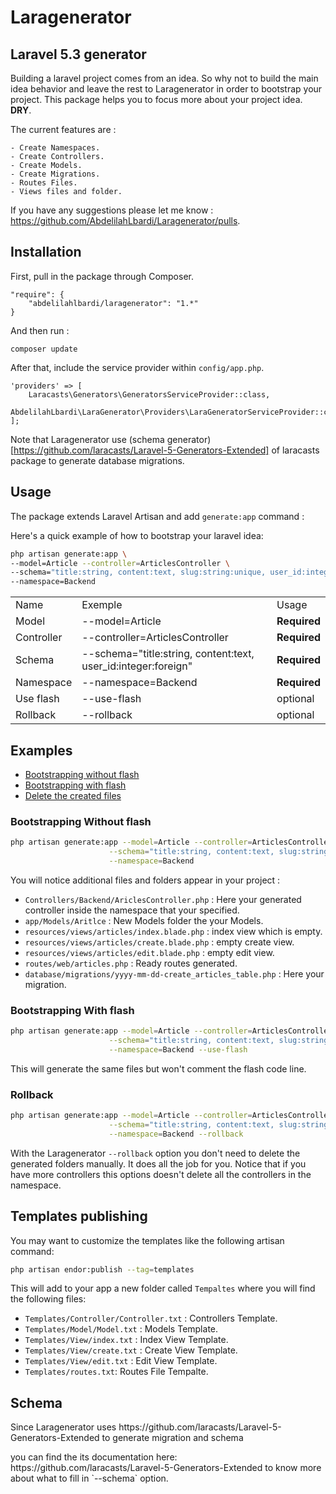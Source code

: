 # Laragenerator

## Laravel 5.3 generator

Building a laravel project comes from an idea. So why not to build the main idea behavior and leave the rest to Laragenerator in order to bootstrap your project. 
This package helps you to focus more about your project idea. <b>DRY</b>.

The current features are :
````
- Create Namespaces.
- Create Controllers.
- Create Models.
- Create Migrations.
- Routes Files.
- Views files and folder.
````

If you have any suggestions please let me know : https://github.com/AbdelilahLbardi/Laragenerator/pulls.

## Installation

First, pull in the package through Composer.

```
"require": {
    "abdelilahlbardi/laragenerator": "1.*"
}
```

And then run :

```
composer update
```

After that, include the service provider within `config/app.php`.

```
'providers' => [
    Laracasts\Generators\GeneratorsServiceProvider::class,
    AbdelilahLbardi\LaraGenerator\Providers\LaraGeneratorServiceProvider::class,
];
```

Note that Laragenerator use (schema generator)[https://github.com/laracasts/Laravel-5-Generators-Extended] of laracasts package to generate database migrations.

## Usage

The package extends Laravel Artisan and add `generate:app` command :

Here's a quick example of how to bootstrap your laravel idea:

```bash
php artisan generate:app \
--model=Article --controller=ArticlesController \
--schema="title:string, content:text, slug:string:unique, user_id:integer:foreign" \
--namespace=Backend
```

<table>
	<tr>
		<td>Name</td>
		<td>Exemple</td>
		<td>Usage</td>
	</tr>
	<tr>
		<td>Model</td>
		<td>--model=Article</td>
		<td><b>Required</b></td>
	</tr>
	<tr>
		<td>Controller</td>
		<td>--controller=ArticlesController</td>
		<td><b>Required</b></td>
	</tr>
	<tr>
		<td>Schema</td>
		<td>--schema="title:string, content:text, user_id:integer:foreign"</td>
		<td><b>Required</b></td>
	</tr>
	<tr>
		<td>Namespace</td>
		<td>--namespace=Backend</td>
		<td><b>Required</b></td>
	</tr>
	<tr>
		<td>Use flash</td>
		<td>--use-flash</td>
		<td>optional</td>
	</tr>
	<tr>
		<td>Rollback</td>
		<td>--rollback</td>
		<td>optional</td>
	</tr>
</table>

## Examples

- [Bootstrapping without flash](#bootstrapping-without-flash)
- [Bootstrapping with flash](#bootstrapping-with-flash)
- [Delete the created files](#rollback)


### Bootstrapping Without flash
  ```bash
php artisan generate:app --model=Article --controller=ArticlesController \
                        --schema="title:string, content:text, slug:string:unique, user_id:integer:foreign" \
                        --namespace=Backend
```
You will notice additional files and folders appear in your project :

 - `Controllers/Backend/AriclesController.php` : Here your generated controller inside the namespace that your specified.
 - `app/Models/Aritlce` : New Models folder the your Models.
 - `resources/views/articles/index.blade.php` : index view which is empty.
 - `resources/views/articles/create.blade.php` : empty create view.
 - `resources/views/articles/edit.blade.php` : empty edit view.
 - `routes/web/articles.php` : Ready routes generated.
 - `database/migrations/yyyy-mm-dd-create_articles_table.php` : Here your migration.


### Bootstrapping With flash
  ```bash
php artisan generate:app --model=Article --controller=ArticlesController \
                        --schema="title:string, content:text, slug:string:unique, user_id:integer:foreign" \
                        --namespace=Backend --use-flash
```
This will generate the same files but won't comment the flash code line.

### Rollback

  ```bash
php artisan generate:app --model=Article --controller=ArticlesController \
                        --schema="title:string, content:text, slug:string:unique, user_id:integer:foreign" \
                        --namespace=Backend --rollback
```
With the Laragenerator `--rollback` option you don't need to delete the generated folders manually. It does all the job for you.
Notice that if you have more controllers this options doesn't delete all the controllers in the namespace.

## Templates publishing

You may want to customize the templates like the following artisan command:

```bash
php artisan endor:publish --tag=templates
```

This will add to your app a new folder called `Tempaltes` where you will find the following files:

 - `Templates/Controller/Controller.txt` : Controllers Template.
 - `Templates/Model/Model.txt` : Models Template.
 - `Templates/View/index.txt` : Index View Template.
 - `Templates/View/create.txt` : Create View Template.
 - `Templates/View/edit.txt` : Edit View Template.
 - `Templates/routes.txt`: Routes File Tempalte.

## Schema

<p>Since Laragenerator uses https://github.com/laracasts/Laravel-5-Generators-Extended to generate migration and schema</p> 
<p>you can find the its documentation here: https://github.com/laracasts/Laravel-5-Generators-Extended to know more about what to fill in `--schema` option. </p>
